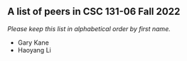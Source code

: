 A list of peers in CSC 131-06 Fall 2022
--------------------------------------------------

*Please keep this list in alphabetical order by first name.*
* Gary Kane
* Haoyang Li